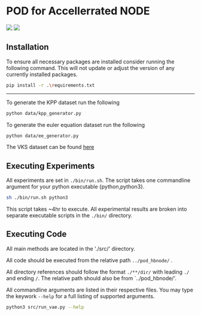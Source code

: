 # POD for Accellerrated NODE


 ![](https://img.shields.io/static/v1?label=python&message=v3.8.8&color=green&style=plastic)
 ![](https://img.shields.io/static/v1?label=repo%20size&message=1.5%20GB&color=orange&style=plastic)

[commet]: <> (TODO: Update the above repo size at launch to exclude output and data directores. Current estimated size ~100 MB)

## Installation
To ensure all necessary packages are installed consider running the following command. This will not update or adjust the version of any currently installed packages.
```bash
pip install -r .\requirements.txt
```

***
To generate the KPP dataset run the following

```bash
python data/kpp_generator.py
```

To generate the euler equation dataset run the following

```bash
python data/ee_generator.py
```
The VKS dataset can be found [here](url)

## Executing Experiments

All experiments are set in `./bin/run.sh`. The script takes one commandline argument for your python executable {python,python3}.

```bash
sh ./bin/run.sh python3
```

This script takes ~4hr to execute. All experimental results are broken into separate executable scripts in the `./bin/` directory.

## Executing Code

All main methods are located in the './src/' directory.

All code should be executed from the relative path `../pod_hbnode/` .

All directory references should follow the format `./**/dir/` with leading `./` and ending `/`. The relative path should also be from `../pod_hbnode/'.

All commandline arguments are listed in their respective files. You may type the keywork `--help` for a full listing of supported arguments.

```bash
python3 src/run_vae.py --help
```
